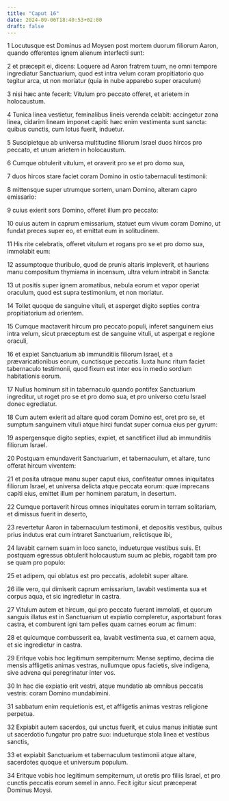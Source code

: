```yaml
---
title: "Caput 16"
date: 2024-09-06T18:40:53+02:00
draft: false
---
```




1 Locutusque est Dominus ad Moysen post mortem duorum filiorum Aaron, quando offerentes ignem alienum interfecti sunt:

2 et præcepit ei, dicens: Loquere ad Aaron fratrem tuum, ne omni tempore ingrediatur Sanctuarium, quod est intra velum coram propitiatorio quo tegitur arca, ut non moriatur (quia in nube apparebo super oraculum)

3 nisi hæc ante fecerit: Vitulum pro peccato offeret, et arietem in holocaustum.

4 Tunica linea vestietur, feminalibus lineis verenda celabit: accingetur zona linea, cidarim lineam imponet capiti: hæc enim vestimenta sunt sancta: quibus cunctis, cum lotus fuerit, induetur.

5 Suscipietque ab universa multitudine filiorum Israel duos hircos pro peccato, et unum arietem in holocaustum.

6 Cumque obtulerit vitulum, et oraverit pro se et pro domo sua,

7 duos hircos stare faciet coram Domino in ostio tabernaculi testimonii:

8 mittensque super utrumque sortem, unam Domino, alteram capro emissario:

9 cuius exierit sors Domino, offeret illum pro peccato:

10 cuius autem in caprum emissarium, statuet eum vivum coram Domino, ut fundat preces super eo, et emittat eum in solitudinem.

11 His rite celebratis, offeret vitulum et rogans pro se et pro domo sua, immolabit eum:

12 assumptoque thuribulo, quod de prunis altaris impleverit, et hauriens manu compositum thymiama in incensum, ultra velum intrabit in Sancta:

13 ut positis super ignem aromatibus, nebula eorum et vapor operiat oraculum, quod est supra testimonium, et non moriatur.

14 Tollet quoque de sanguine vituli, et asperget digito septies contra propitiatorium ad orientem.

15 Cumque mactaverit hircum pro peccato populi, inferet sanguinem eius intra velum, sicut præceptum est de sanguine vituli, ut aspergat e regione oraculi,

16 et expiet Sanctuarium ab immunditiis filiorum Israel, et a prævaricationibus eorum, cunctisque peccatis. Iuxta hunc ritum faciet tabernaculo testimonii, quod fixum est inter eos in medio sordium habitationis eorum.

17 Nullus hominum sit in tabernaculo quando pontifex Sanctuarium ingreditur, ut roget pro se et pro domo sua, et pro universo cœtu Israel donec egrediatur.

18 Cum autem exierit ad altare quod coram Domino est, oret pro se, et sumptum sanguinem vituli atque hirci fundat super cornua eius per gyrum:

19 aspergensque digito septies, expiet, et sanctificet illud ab immunditiis filiorum Israel.

20 Postquam emundaverit Sanctuarium, et tabernaculum, et altare, tunc offerat hircum viventem:

21 et posita utraque manu super caput eius, confiteatur omnes iniquitates filiorum Israel, et universa delicta atque peccata eorum: quæ imprecans capiti eius, emittet illum per hominem paratum, in desertum.

22 Cumque portaverit hircus omnes iniquitates eorum in terram solitariam, et dimissus fuerit in deserto,

23 revertetur Aaron in tabernaculum testimonii, et depositis vestibus, quibus prius indutus erat cum intraret Sanctuarium, relictisque ibi,

24 lavabit carnem suam in loco sancto, indueturque vestibus suis. Et postquam egressus obtulerit holocaustum suum ac plebis, rogabit tam pro se quam pro populo:

25 et adipem, qui oblatus est pro peccatis, adolebit super altare.

26 ille vero, qui dimiserit caprum emissarium, lavabit vestimenta sua et corpus aqua, et sic ingredietur in castra.

27 Vitulum autem et hircum, qui pro peccato fuerant immolati, et quorum sanguis illatus est in Sanctuarium ut expiatio compleretur, asportabunt foras castra, et comburent igni tam pelles quam carnes eorum ac fimum:

28 et quicumque combusserit ea, lavabit vestimenta sua, et carnem aqua, et sic ingredietur in castra.

29 Eritque vobis hoc legitimum sempiternum: Mense septimo, decima die mensis affligetis animas vestras, nullumque opus facietis, sive indigena, sive advena qui peregrinatur inter vos.

30 In hac die expiatio erit vestri, atque mundatio ab omnibus peccatis vestris: coram Domino mundabimini.

31 sabbatum enim requietionis est, et affligetis animas vestras religione perpetua.

32 Expiabit autem sacerdos, qui unctus fuerit, et cuius manus initiatæ sunt ut sacerdotio fungatur pro patre suo: indueturque stola linea et vestibus sanctis,

33 et expiabit Sanctuarium et tabernaculum testimonii atque altare, sacerdotes quoque et universum populum.

34 Eritque vobis hoc legitimum sempiternum, ut oretis pro filiis Israel, et pro cunctis peccatis eorum semel in anno. Fecit igitur sicut præceperat Dominus Moysi.

